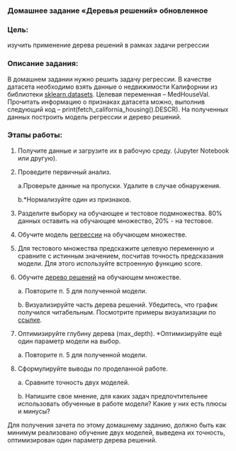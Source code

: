 ### Домашнее задание «Деревья решений» обновленное

### Цель: 
изучить применение дерева решений в рамках задачи регрессии
### Описание задания:
В домашнем задании нужно решить задачу регрессии. В качестве датасета необходимо взять данные о недвижимости Калифорнии из библиотеки [sklearn.datasets](https://scikit-learn.org/stable/modules/generated/sklearn.datasets.fetch_california_housing.html). Целевая переменная – MedHouseVal. Прочитать информацию о признаках датасета можно, выполнив следующий код – print(fetch_california_housing().DESCR). На полученных данных построить модель регрессии и дерево решений.
### Этапы работы:

1. Получите данные и загрузите их в рабочую среду. (Jupyter Notebook или другую).
2. Проведите первичный анализ.

    a.Проверьте данные на пропуски. Удалите в случае обнаружения.

    b.*Нормализуйте один из признаков.

3. Разделите выборку на обучающее и тестовое подмножества. 80% данных оставить на обучающее множество, 20% - на тестовое.
4. Обучите модель [регрессии](https://scikit-learn.org/stable/modules/generated/sklearn.linear_model.LinearRegression.html) на обучающем множестве.
5. Для тестового множества предскажите целевую переменную и сравните с истинным значением, посчитав точность предсказания модели. Для этого используйте встроенную функцию score.
6. Обучите [дерево решений](https://scikit-learn.org/stable/modules/generated/sklearn.tree.DecisionTreeRegressor.html) на обучающем множестве.

    a. Повторите п. 5 для полученной модели.

    b. Визуализируйте часть дерева решений. Убедитесь, что график получился читабельным. Посмотрите примеры визуализации по [ссылке](https://mljar.com/blog/visualize-decision-tree/).
7. Оптимизируйте глубину дерева (max_depth). *Оптимизируйте ещё один параметр модели на выбор.

    a. Повторите п. 5 для полученной модели.
8. Сформулируйте выводы по проделанной работе.

    a. Сравните точность двух моделей.

    b. Напишите свое мнение, для каких задач предпочтительнее использовать обученные в работе модели? Какие у них есть плюсы и минусы?

Для получения зачета по этому домашнему заданию, должно быть как минимум реализовано обучение двух моделей, выведена их точность, оптимизирован один параметр дерева решений.